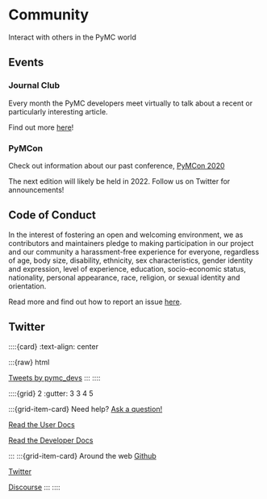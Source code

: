 # Community

Interact with others in the PyMC world

## Events

### Journal Club

Every month the PyMC developers meet virtually to talk about a recent or particularly interesting article. 

Find out more [here](https://discourse.pymc.io/c/journal-club/9)!


### PyMCon

Check out information about our past conference, [PyMCon 2020](https://pymcon.com)

The next edition will likely be held in 2022. Follow us on Twitter for announcements!


## Code of Conduct

In the interest of fostering an open and welcoming environment, we as contributors and maintainers pledge to making participation in our project and our community a harassment-free experience for everyone, regardless of age, body size, disability, ethnicity, sex characteristics, gender identity and expression, level of experience, education, socio-economic status, nationality, personal appearance, race, religion, or sexual identity and orientation.

Read more and find out how to report an issue [here](https://github.com/pymc-devs/pymc/blob/main/CODE_OF_CONDUCT.md).

## Twitter

::::{card}
:text-align: center

:::{raw} html

  <a class="twitter-timeline" data-width="300" data-height="500" data-dnt="true" href="https://twitter.com/pymc_devs?ref_src=twsrc%5Etfw">Tweets by pymc_devs</a> <script async src="https://platform.twitter.com/widgets.js" charset="utf-8"></script>
:::
::::

::::{grid} 2
:gutter: 3 3 4 5

:::{grid-item-card} Need help?
[Ask a question!](https://discourse.pymc.io/)

[Read the User Docs]()

[Read the Developer Docs]()

:::
:::{grid-item-card} Around the web
[Github](https://github.com/pymc-devs)

[Twitter](http://https://twitter.com/pymc_devs)

[Discourse](https://discourse.pymc.io/)
:::
::::